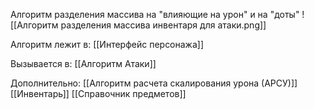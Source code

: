 Алгоритм разделения массива на "влияющие на урон" и на "доты"
![[Алгоритм разделения массива инвентаря для атаки.png]]

Алгоритм лежит в:
[[Интерфейс персонажа]]

Вызывается в:
[[Алгоритм Атаки]]

Дополнительно:
[[Алгоритм расчета скалирования урона (АРСУ)]]
[[Инвентарь]]
[[Справочник предметов]]


